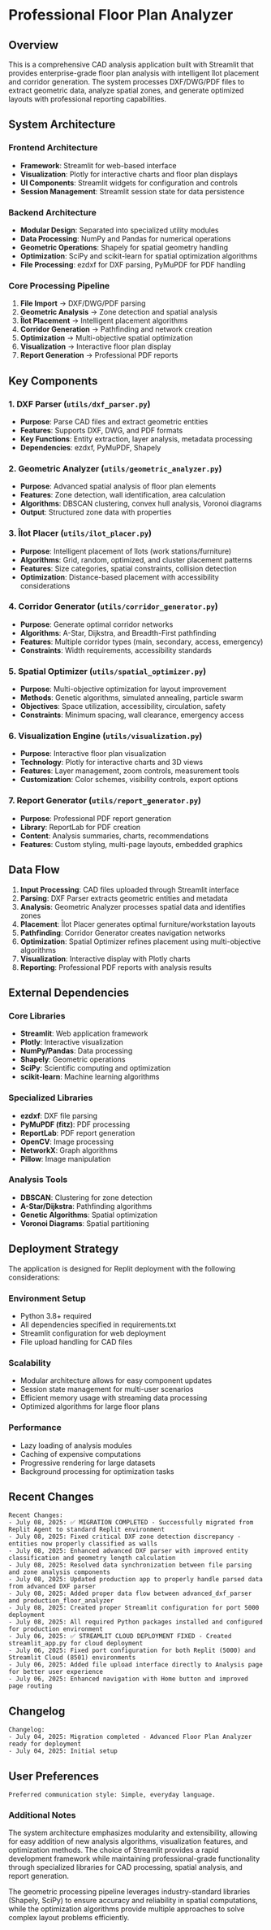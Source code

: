 # Professional Floor Plan Analyzer

## Overview

This is a comprehensive CAD analysis application built with Streamlit that provides enterprise-grade floor plan analysis with intelligent îlot placement and corridor generation. The system processes DXF/DWG/PDF files to extract geometric data, analyze spatial zones, and generate optimized layouts with professional reporting capabilities.

## System Architecture

### Frontend Architecture
- **Framework**: Streamlit for web-based interface
- **Visualization**: Plotly for interactive charts and floor plan displays
- **UI Components**: Streamlit widgets for configuration and controls
- **Session Management**: Streamlit session state for data persistence

### Backend Architecture
- **Modular Design**: Separated into specialized utility modules
- **Data Processing**: NumPy and Pandas for numerical operations
- **Geometric Operations**: Shapely for spatial geometry handling
- **Optimization**: SciPy and scikit-learn for spatial optimization algorithms
- **File Processing**: ezdxf for DXF parsing, PyMuPDF for PDF handling

### Core Processing Pipeline
1. **File Import** → DXF/DWG/PDF parsing
2. **Geometric Analysis** → Zone detection and spatial analysis
3. **Îlot Placement** → Intelligent placement algorithms
4. **Corridor Generation** → Pathfinding and network creation
5. **Optimization** → Multi-objective spatial optimization
6. **Visualization** → Interactive floor plan display
7. **Report Generation** → Professional PDF reports

## Key Components

### 1. DXF Parser (`utils/dxf_parser.py`)
- **Purpose**: Parse CAD files and extract geometric entities
- **Features**: Supports DXF, DWG, and PDF formats
- **Key Functions**: Entity extraction, layer analysis, metadata processing
- **Dependencies**: ezdxf, PyMuPDF, Shapely

### 2. Geometric Analyzer (`utils/geometric_analyzer.py`)
- **Purpose**: Advanced spatial analysis of floor plan elements
- **Features**: Zone detection, wall identification, area calculation
- **Algorithms**: DBSCAN clustering, convex hull analysis, Voronoi diagrams
- **Output**: Structured zone data with properties

### 3. Îlot Placer (`utils/ilot_placer.py`)
- **Purpose**: Intelligent placement of îlots (work stations/furniture)
- **Algorithms**: Grid, random, optimized, and cluster placement patterns
- **Features**: Size categories, spatial constraints, collision detection
- **Optimization**: Distance-based placement with accessibility considerations

### 4. Corridor Generator (`utils/corridor_generator.py`)
- **Purpose**: Generate optimal corridor networks
- **Algorithms**: A-Star, Dijkstra, and Breadth-First pathfinding
- **Features**: Multiple corridor types (main, secondary, access, emergency)
- **Constraints**: Width requirements, accessibility standards

### 5. Spatial Optimizer (`utils/spatial_optimizer.py`)
- **Purpose**: Multi-objective optimization for layout improvement
- **Methods**: Genetic algorithms, simulated annealing, particle swarm
- **Objectives**: Space utilization, accessibility, circulation, safety
- **Constraints**: Minimum spacing, wall clearance, emergency access

### 6. Visualization Engine (`utils/visualization.py`)
- **Purpose**: Interactive floor plan visualization
- **Technology**: Plotly for interactive charts and 3D views
- **Features**: Layer management, zoom controls, measurement tools
- **Customization**: Color schemes, visibility controls, export options

### 7. Report Generator (`utils/report_generator.py`)
- **Purpose**: Professional PDF report generation
- **Library**: ReportLab for PDF creation
- **Content**: Analysis summaries, charts, recommendations
- **Features**: Custom styling, multi-page layouts, embedded graphics

## Data Flow

1. **Input Processing**: CAD files uploaded through Streamlit interface
2. **Parsing**: DXF Parser extracts geometric entities and metadata
3. **Analysis**: Geometric Analyzer processes spatial data and identifies zones
4. **Placement**: Îlot Placer generates optimal furniture/workstation layouts
5. **Pathfinding**: Corridor Generator creates navigation networks
6. **Optimization**: Spatial Optimizer refines placement using multi-objective algorithms
7. **Visualization**: Interactive display with Plotly charts
8. **Reporting**: Professional PDF reports with analysis results

## External Dependencies

### Core Libraries
- **Streamlit**: Web application framework
- **Plotly**: Interactive visualization
- **NumPy/Pandas**: Data processing
- **Shapely**: Geometric operations
- **SciPy**: Scientific computing and optimization
- **scikit-learn**: Machine learning algorithms

### Specialized Libraries
- **ezdxf**: DXF file parsing
- **PyMuPDF (fitz)**: PDF processing
- **ReportLab**: PDF report generation
- **OpenCV**: Image processing
- **NetworkX**: Graph algorithms
- **Pillow**: Image manipulation

### Analysis Tools
- **DBSCAN**: Clustering for zone detection
- **A-Star/Dijkstra**: Pathfinding algorithms
- **Genetic Algorithms**: Spatial optimization
- **Voronoi Diagrams**: Spatial partitioning

## Deployment Strategy

The application is designed for Replit deployment with the following considerations:

### Environment Setup
- Python 3.8+ required
- All dependencies specified in requirements.txt
- Streamlit configuration for web deployment
- File upload handling for CAD files

### Scalability
- Modular architecture allows for easy component updates
- Session state management for multi-user scenarios
- Efficient memory usage with streaming data processing
- Optimized algorithms for large floor plans

### Performance
- Lazy loading of analysis modules
- Caching of expensive computations
- Progressive rendering for large datasets
- Background processing for optimization tasks

## Recent Changes

```
Recent Changes:
- July 08, 2025: ✅ MIGRATION COMPLETED - Successfully migrated from Replit Agent to standard Replit environment
- July 08, 2025: Fixed critical DXF zone detection discrepancy - entities now properly classified as walls
- July 08, 2025: Enhanced advanced DXF parser with improved entity classification and geometry length calculation
- July 08, 2025: Resolved data synchronization between file parsing and zone analysis components
- July 08, 2025: Updated production app to properly handle parsed data from advanced DXF parser
- July 08, 2025: Added proper data flow between advanced_dxf_parser and production_floor_analyzer
- July 08, 2025: Created proper Streamlit configuration for port 5000 deployment
- July 08, 2025: All required Python packages installed and configured for production environment
- July 06, 2025: ✅ STREAMLIT CLOUD DEPLOYMENT FIXED - Created streamlit_app.py for cloud deployment
- July 06, 2025: Fixed port configuration for both Replit (5000) and Streamlit Cloud (8501) environments
- July 06, 2025: Added file upload interface directly to Analysis page for better user experience
- July 06, 2025: Enhanced navigation with Home button and improved page routing
```

## Changelog

```
Changelog:
- July 04, 2025: Migration completed - Advanced Floor Plan Analyzer ready for deployment
- July 04, 2025: Initial setup
```

## User Preferences

```
Preferred communication style: Simple, everyday language.
```

### Additional Notes

The system architecture emphasizes modularity and extensibility, allowing for easy addition of new analysis algorithms, visualization features, and optimization methods. The choice of Streamlit provides a rapid development framework while maintaining professional-grade functionality through specialized libraries for CAD processing, spatial analysis, and report generation.

The geometric processing pipeline leverages industry-standard libraries (Shapely, SciPy) to ensure accuracy and reliability in spatial computations, while the optimization algorithms provide multiple approaches to solve complex layout problems efficiently.